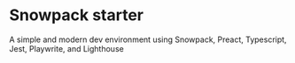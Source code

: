 # Snowpack starter
A simple and modern dev environment using Snowpack, Preact, Typescript, Jest, Playwrite, and Lighthouse

